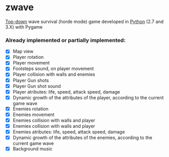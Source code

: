 # zwave

[Top-down](https://en.wikipedia.org/wiki/Video_game_graphics#Top-down_perspective) wave survival (horde mode) game developed in [Python](https://python.org/) (2.7 and 3.X) with Pygame

### Already implemented or partially implemented:
 - [x] Map view
 - [x] Player rotation
 - [x] Player movement
 - [x] Footsteps sound, on player movement
 - [x] Player collision with walls and enemies
 - [x] Player Gun shots
 - [x] Player Gun shot sound
 - [x] Player atributes: life, speed, attack speed, damage
 - [x] Dynamic growth of the attributes of the player, according to the current game wave
 - [x] Enemies rotation
 - [x] Enemies movement
 - [x] Enemies collision with walls and player
 - [x] Enemies collision with walls and player
 - [x] Enemies atributes: life, speed, attack speed, damage
 - [x] Dynamic growth of the attributes of the enemies, according to the current game wave
 - [x] Background music
